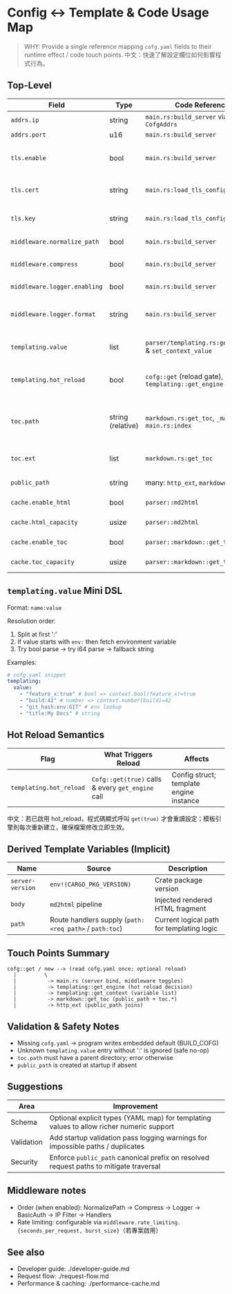 # Config ↔ Template & Code Usage Map

> WHY: Provide a single reference mapping `cofg.yaml` fields to their runtime effect / code touch
> points. 中文：快速了解設定欄位如何影響程式行為。

## Top-Level

| Field                        | Type              | Code Reference                                           | Effect                                                                     |
| ---------------------------- | ----------------- | -------------------------------------------------------- | -------------------------------------------------------------------------- |
| `addrs.ip`                   | string            | `main.rs:build_server` via `CofgAddrs`                   | Bind listen IP                                                             |
| `addrs.port`                 | u16               | `main.rs:build_server`                                   | Bind listen port                                                           |
| `tls.enable`                 | bool              | `main.rs:build_server`                                   | Enable TLS/HTTPS; when true, uses `bind_rustls_0_23` instead of `bind`     |
| `tls.cert`                   | string            | `main.rs:load_tls_config`                                | Path to TLS certificate file (PEM format)                                  |
| `tls.key`                    | string            | `main.rs:load_tls_config`                                | Path to TLS private key file (PEM format)                                  |
| `middleware.normalize_path`  | bool              | `main.rs:build_server`                                   | Conditionally wraps `NormalizePath(Trim)`                                  |
| `middleware.compress`        | bool              | `main.rs:build_server`                                   | Conditionally wraps `Compress` middleware                                  |
| `middleware.logger.enabling` | bool              | `main.rs:build_server`                                   | Enables `middleware::Logger`                                               |
| `middleware.logger.format`   | string            | `main.rs:build_server`                                   | Passed to `Logger::new` (adds custom url replacement)                      |
| `templating.value`           | list<string>      | `parser/templating.rs:get_context` & `set_context_value` | Provides dynamic template variables (`name:value`)                         |
| `templating.hot_reload`      | bool              | `cofg::get` (reload gate), `templating::get_engine`      | Allows disk reload of config / per-request rebuild of Handlebars engine    |
| `toc.path`                   | string (relative) | `markdown.rs:get_toc`, `_make_toc`, `main.rs:index`      | Location (within public) for generated TOC HTML target & base dir for scan |
| `toc.ext`                    | list<string>      | `markdown.rs:get_toc`                                    | File extensions considered for TOC entries                                 |
| `public_path`                | string            | many: `http_ext`, `markdown`, `main`                     | Root directory for content lookup                                          |
| `cache.enable_html`          | bool              | `parser::md2html`                                        | Enable rendered-HTML LRU cache                                             |
| `cache.html_capacity`        | usize             | `parser::md2html`                                        | LRU capacity for HTML cache                                                |
| `cache.enable_toc`           | bool              | `parser::markdown::get_toc`                              | Enable TOC LRU cache                                                       |
| `cache.toc_capacity`         | usize             | `parser::markdown::get_toc`                              | LRU capacity for TOC cache                                                 |

## `templating.value` Mini DSL

Format: `name:value`

Resolution order:

1. Split at first ':'
2. If value starts with `env:` then fetch environment variable
3. Try bool parse → try i64 parse → fallback string

Examples:

```yaml
# cofg.yaml snippet
templating:
  value:
    - "feature_x:true" # bool => context.bool(feature_x)=true
    - "build:42" # number => context.number(build)=42
    - "git_hash:env:GIT" # env lookup
    - "title:My Docs" # string
```

## Hot Reload Semantics

| Flag                    | What Triggers Reload                              | Affects                                 |
| ----------------------- | ------------------------------------------------- | --------------------------------------- |
| `templating.hot_reload` | `Cofg::get(true)` calls & every `get_engine` call | Config struct; template engine instance |

中文：若已啟用 hot_reload，程式碼顯式呼叫 `get(true)` 才會重讀設定；模板引擎則每次重新建立，確保檔案修改立即生效。

## Derived Template Variables (Implicit)

| Name             | Source                                                 | Description                               |
| ---------------- | ------------------------------------------------------ | ----------------------------------------- |
| `server-version` | `env!(CARGO_PKG_VERSION)`                              | Crate package version                     |
| `body`           | `md2html` pipeline                                     | Injected rendered HTML fragment           |
| `path`           | Route handlers supply (`path:<req path>` / `path:toc`) | Current logical path for templating logic |

## Touch Points Summary

```text
cofg::get / new --> (read cofg.yaml once; optional reload)
  |         \
  |          -> main.rs (server bind, middleware toggles)
  |          -> templating::get_engine (hot reload decision)
  |          -> templating::get_context (variable list)
  |          -> markdown::get_toc (public_path + toc.*)
  |          -> http_ext (public_path joins)
```

## Validation & Safety Notes

- Missing `cofg.yaml` → program writes embedded default (BUILD_COFG)
- Unknown `templating.value` entry without ':' is ignored (safe no-op)
- `toc.path` must have a parent directory; error otherwise
- `public_path` is created at startup if absent

## Suggestions

| Area       | Improvement                                                                              |
| ---------- | ---------------------------------------------------------------------------------------- |
| Schema     | Optional explicit types (YAML map) for templating values to allow richer numeric support |
| Validation | Add startup validation pass logging warnings for impossible paths / duplicates           |
| Security   | Enforce `public_path` canonical prefix on resolved request paths to mitigate traversal   |

## Middleware notes

- Order (when enabled): NormalizePath → Compress → Logger → BasicAuth → IP Filter → Handlers
- Rate limiting: configurable via `middleware.rate_limiting.{seconds_per_request, burst_size}`（若專案啟用）

## See also

- Developer guide: ./developer-guide.md
- Request flow: ./request-flow.md
- Performance & caching: ./performance-cache.md
